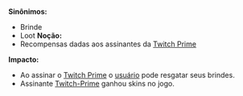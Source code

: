 **Sinônimos:**
* Brinde
* Loot
**Noção:**
* Recompensas dadas aos assinantes da [Twitch Prime](Twitch-Prime)

**Impacto:**
* Ao assinar o [Twitch Prime](Twitch-Prime) o [usuário](User) pode resgatar seus brindes.
* Assinante [Twitch-Prime](Twitch-Prime) ganhou skins no jogo.